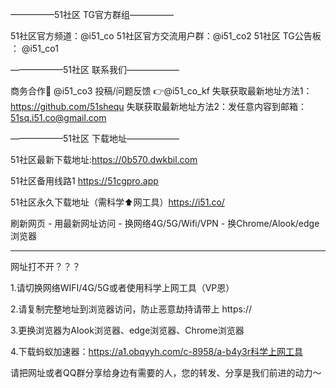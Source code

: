 —————51社区 TG官方群组—————

51社区官方频道：@i51_co
51社区官方交流用户群：@i51_co2
51社区 TG公告板 ： @i51_co1

——————51社区 联系我们——————

商务合作🤝  @i51_co3
投稿/问题反馈 👉@i51_co_kf
失联获取最新地址方法1：https://github.com/51shequ
失联获取最新地址方法2：发任意内容到邮箱：51sq.i51.co@gmail.com

——————51社区 下载地址——————

51社区最新下载地址:https://0b570.dwkbil.com

51社区备用线路1 https://51cgpro.app

51社区永久下载地址（需科学⬆️网工具）https://i51.co/

刷新网页 - 用最新网址访问 - 换网络4G/5G/Wifi/VPN - 换Chrome/Alook/edge浏览器

-----------------------------------------------------------------------------------------------------------------------------
网址打不开？？？

1.请切换网络WIFI/4G/5G或者使用科学上网工具（VP恩）

2.请复制完整地址到浏览器访问，防止恶意劫持请带上 https://

3.更换浏览器为Alook浏览器、edge浏览器、Chrome浏览器

4.下载蚂蚁加速器：https://a1.obqyyh.com/c-8958/a-b4y3r科学上网工具

请把网址或者QQ群分享给身边有需要的人，您的转发、分享是我们前进的动力～
